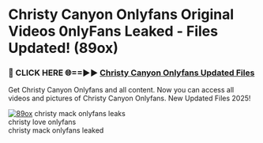 # Christy Canyon Onlyfans Original Videos 0nlyFans Leaked - Files Updated! (89ox)

<h3>🔴 CLICK HERE 🌐==►► <a href="https://tinyurl.com/3hn5wdd3" rel="nofollow">Christy Canyon Onlyfans Updated Files</a></h3>

Get Christy Canyon Onlyfans and all content. Now you can access all videos and pictures of Christy Canyon Onlyfans. New Updated Files 2025!

[![89ox](https://i.imgur.com/4HnBqBT.gif)](https://tinyurl.com/3hn5wdd3)
christy mack onlyfans leaks<br>
christy love onlyfans<br>
christy mack onlyfans leaked